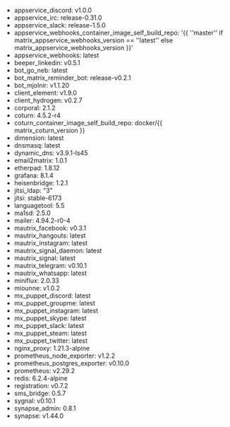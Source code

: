 * appservice_discord: v1.0.0
* appservice_irc: release-0.31.0
* appservice_slack: release-1.5.0
* appservice_webhooks_container_image_self_build_repo: '{{ ''master'' if matrix_appservice_webhooks_version == ''latest'' else matrix_appservice_webhooks_version }}'
* appservice_webhooks: latest
* beeper_linkedin: v0.5.1
* bot_go_neb: latest
* bot_matrix_reminder_bot: release-v0.2.1
* bot_mjolnir: v1.1.20
* client_element: v1.9.0
* client_hydrogen: v0.2.7
* corporal: 2.1.2
* coturn: 4.5.2-r4
* coturn_container_image_self_build_repo: docker/{{ matrix_coturn_version }}
* dimension: latest
* dnsmasq: latest
* dynamic_dns: v3.9.1-ls45
* email2matrix: 1.0.1
* etherpad: 1.8.12
* grafana: 8.1.4
* heisenbridge: 1.2.1
* jitsi_ldap: "3"
* jitsi: stable-6173
* languagetool: 5.5
* ma1sd: 2.5.0
* mailer: 4.94.2-r0-4
* mautrix_facebook: v0.3.1
* mautrix_hangouts: latest
* mautrix_instagram: latest
* mautrix_signal_daemon: latest
* mautrix_signal: latest
* mautrix_telegram: v0.10.1
* mautrix_whatsapp: latest
* miniflux: 2.0.33
* miounne: v1.0.2
* mx_puppet_discord: latest
* mx_puppet_groupme: latest
* mx_puppet_instagram: latest
* mx_puppet_skype: latest
* mx_puppet_slack: latest
* mx_puppet_steam: latest
* mx_puppet_twitter: latest
* nginx_proxy: 1.21.3-alpine
* prometheus_node_exporter: v1.2.2
* prometheus_postgres_exporter: v0.10.0
* prometheus: v2.29.2
* redis: 6.2.4-alpine
* registration: v0.7.2
* sms_bridge: 0.5.7
* sygnal: v0.10.1
* synapse_admin: 0.8.1
* synapse: v1.44.0
